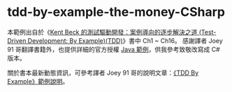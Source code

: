 # tdd-by-example-the-money-CSharp

本範例出自於《[Kent Beck 的測試驅動開發：案例導向的逐步解決之道 (Test-Driven Development: By Example)(TDD)](https://www.tenlong.com.tw/products/9789864345618)》書中 Ch1 ~ Ch16。
感謝譯者 Joey 91 哥翻譯書籍外，也提供詳細的官方授權 [Java 範例](https://github.com/tdd-best/tdd-by-example-the-money)，供我參考致敬改寫成 C# 版本。  

關於書本最新動態資訊，可參考譯者 Joey 91 哥的說明文章：[《TDD By Example》範例說明](https://tdd.best/book/tdd-by-example/)。  
